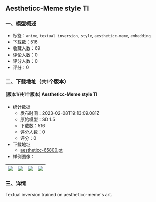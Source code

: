 ## Aestheticc-Meme style TI
### 一、模型概述

- 标签：`anime`, `textual inversion`, `style`, `aestheticc-meme`, `embedding`
- 下载数：516
- 收藏人数：69
- 评论人数：0
- 评分人数：0
- 评分：0

### 二、下载地址（共1个版本）

#### [版本1/共1个版本] Aestheticc-Meme style TI

- 统计数据
  - 发布时间：2023-02-08T19:13:09.081Z
  - 原始模型：SD 1.5
  - 下载数：516
  - 评分人数：0
  - 评分：0
- 下载地址
  - [aestheticc-65800.pt](https://civitai.com/api/download/models/8786)
- 样例图像：

| <img src="https://image.civitai.com/xG1nkqKTMzGDvpLrqFT7WA/743cfe6c-0562-4061-bdc7-a46ba1589c00/width=450/83893.jpeg" /> | <img src="https://image.civitai.com/xG1nkqKTMzGDvpLrqFT7WA/a20d2fe9-919b-4085-f3cd-72e7511fab00/width=450/83905.jpeg" /> | <img src="https://image.civitai.com/xG1nkqKTMzGDvpLrqFT7WA/6156e2cd-e548-470b-b334-9b47813ac500/width=450/83904.jpeg" /> | <img src="https://image.civitai.com/xG1nkqKTMzGDvpLrqFT7WA/cfe03969-11c9-482b-4052-a1f87164e600/width=450/83903.jpeg" /> |
| ---- | ---- | ---- | ---- |


### 三、详情
<p>Textual inversion trained on aestheticc-meme's art.</p>